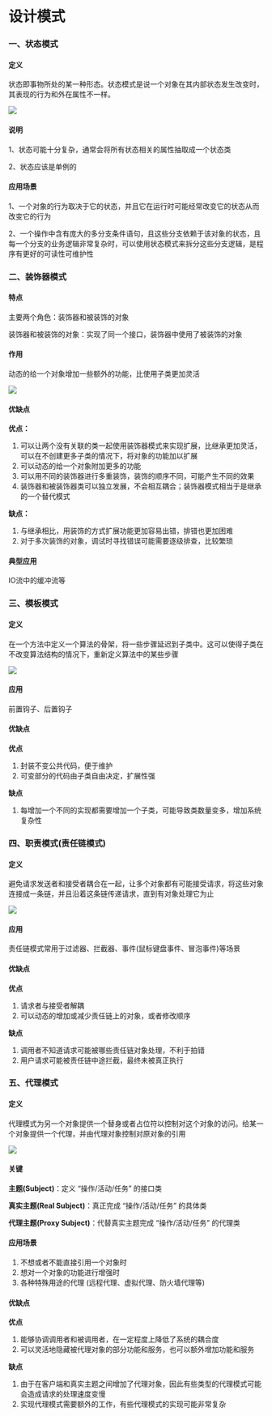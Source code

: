 # 设计模式

### 一、状态模式

#### 定义

状态即事物所处的某一种形态。状态模式是说一个对象在其内部状态发生改变时，其表现的行为和外在属性不一样。

![](https://cdn.jsdelivr.net/gh/Zypher0/Notebook/工作/image/2021-08-30_16-42-15.png)  



#### 说明

1、状态可能十分复杂，通常会将所有状态相关的属性抽取成一个状态类

2、状态应该是单例的

#### 应用场景

1、一个对象的行为取决于它的状态，并且它在运行时可能经常改变它的状态从而改变它的行为

2、一个操作中含有庞大的多分支条件语句，且这些分支依赖于该对象的状态，且每一个分支的业务逻辑非常复杂时，可以使用状态模式来拆分这些分支逻辑，是程序有更好的可读性可维护性



### 二、装饰器模式

#### 特点

主要两个角色：装饰器和被装饰的对象

装饰器和被装饰的对象：实现了同一个接口，装饰器中使用了被装饰的对象

#### 作用

动态的给一个对象增加一些额外的功能，比使用子类更加灵活

![](https://cdn.jsdelivr.net/gh/Zypher0/Notebook/工作/image/2021-08-30_16-41-28.png)  

#### 优缺点

**优点：**

1. 可以让两个没有关联的类一起使用装饰器模式来实现扩展，比继承更加灵活，可以在不创建更多子类的情况下，将对象的功能加以扩展
2. 可以动态的给一个对象附加更多的功能
3. 可以用不同的装饰器进行多重装饰，装饰的顺序不同，可能产生不同的效果
4. 装饰器和被装饰器类可以独立发展，不会相互耦合；装饰器模式相当于是继承的一个替代模式

**缺点：**

1. 与继承相比，用装饰的方式扩展功能更加容易出错，排错也更加困难
2. 对于多次装饰的对象，调试时寻找错误可能需要逐级排查，比较繁琐

#### 典型应用

IO流中的缓冲流等



### 三、模板模式

#### 定义

在一个方法中定义一个算法的骨架，将一些步骤延迟到子类中。这可以使得子类在不改变算法结构的情况下，重新定义算法中的某些步骤

![](https://cdn.jsdelivr.net/gh/Zypher0/Notebook/工作/image/2021-08-30_15-55-52.png) 

#### 应用

前置钩子、后置钩子

#### 优缺点

**优点**

1. 封装不变公共代码，便于维护
2. 可变部分的代码由子类自由决定，扩展性强

**缺点**

1. 每增加一个不同的实现都需要增加一个子类，可能导致类数量变多，增加系统复杂性

### 四、职责模式(责任链模式)

#### 定义

避免请求发送者和接受者耦合在一起，让多个对象都有可能接受请求，将这些对象连接成一条链，并且沿着这条链传递请求，直到有对象处理它为止

![](https://cdn.jsdelivr.net/gh/Zypher0/Notebook/工作/image/2021-09-01_11-03-17.png)  

#### 应用

责任链模式常用于过滤器、拦截器、事件(鼠标键盘事件、冒泡事件)等场景

#### 优缺点

**优点**

1. 请求者与接受者解耦
2. 可以动态的增加或减少责任链上的对象，或者修改顺序

**缺点**

1. 调用者不知道请求可能被哪些责任链对象处理，不利于拍错
2. 用户请求可能被责任链中途拦截，最终未被真正执行



### 五、代理模式

#### 定义

代理模式为另一个对象提供一个替身或者占位符以控制对这个对象的访问。给某一个对象提供一个代理，并由代理对象控制对原对象的引用

![](https://cdn.jsdelivr.net/gh/Zypher0/Notebook/工作/image/2021-09-01_11-59-18.png) 

#### 关键

**主题(Subject)**：定义 “操作/活动/任务” 的接口类

**真实主题(Real Subject)**：真正完成 “操作/活动/任务” 的具体类

**代理主题(Proxy Subject)**：代替真实主题完成 “操作/活动/任务” 的代理类

#### 应用场景

1. 不想或者不能直接引用一个对象时
2. 想对一个对象的功能进行增强时
3. 各种特殊用途的代理 (远程代理、虚拟代理、防火墙代理等)

#### 优缺点

**优点**

1. 能够协调调用者和被调用者，在一定程度上降低了系统的耦合度
2. 可以灵活地隐藏被代理对象的部分功能和服务，也可以额外增加功能和服务

**缺点**

1. 由于在客户端和真实主题之间增加了代理对象，因此有些类型的代理模式可能会造成请求的处理速度变慢
2. 实现代理模式需要额外的工作，有些代理模式的实现可能非常复杂

















